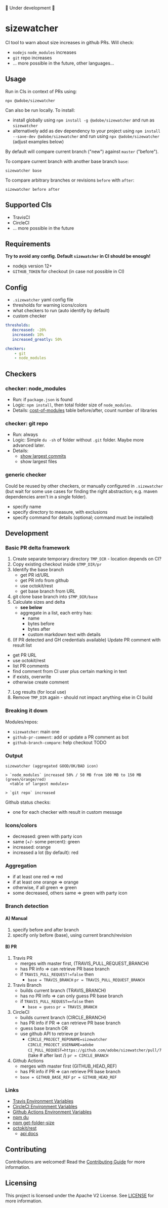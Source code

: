 🚧 Under development 🚧

# sizewatcher

CI tool to warn about size increases in github PRs. Will check:

- `nodejs` `node_modules` increases
- `git` repo increases
- ... more possible in the future, other languages...

## Usage

Run in CIs in context of PRs using:

```
npx @adobe/sizewatcher
```

Can also be run locally. To install:

- install globally using `npm install -g @adobe/sizewatcher` and run as `sizewatcher`
- alternatively add as dev dependency to your project using `npm install --save-dev @adobe/sizewatcher` and run using `npx @adobe/sizewatcher` (adjust examples below)

By default will compare current branch ("new") against `master` ("before").

To compare current branch with another base branch `base`:

```
sizewatcher base
```

To compare arbitrary branches or revisions `before` with `after`:

```
sizewatcher before after
```

## Supported CIs

- TravisCI
- CircleCI
- ... more possible in the future

## Requirements

**Try to avoid any config. Default `sizewatcher` in CI should be enough!**

- nodejs version 12+
- `GITHUB_TOKEN` for checkout (in case not possible in CI)

## Config

- `.sizewatcher` yaml config file
- thresholds for warning icons/colors
- what checkers to run (auto identify by default)
- custom checker

```yaml
thresholds:
   decreased: -20%
   increased: 10%
   increased_greatly: 50%

checkers:
    - git
    - node_modules
```

## Checkers

### checker: node_modules

- Run: if `package.json` is found
- Logic: `npm install`, then total folder size of `node_modules`.
- Details: [cost-of-modules](https://github.com/siddharthkp/cost-of-modules) table before/after, count number of libraries

### checker: git repo

- Run: always
- Logic: Simple `du -sh` of folder without `.git` folder. Maybe more advanced later.
- Details:
  - [show largest commits](https://stackoverflow.com/questions/10622179/how-to-find-identify-large-commits-in-git-history)
  - show largest files

### generic checker

Could be reused by other checkers, or manually configured in `.sizewatcher` (but wait for some use cases for finding the right abstraction; e.g. maven dependencies aren't in a single folder).

- specify name
- specify directory to measure, with exclusions
- specify command for details (optional; command must be installed)

## Development

### Basic PR delta framework

1. Create separate temporary directory `TMP_DIR` - location depends on CI?
2. Copy existing checkout inside `$TMP_DIR/pr`
3. Identify the base branch
   - get PR id/URL
   - get PR info from github
   - use octokit/rest
   - get base branch from URL
4. git clone base branch into `$TMP_DIR/base`
5. Calculate sizes and delta
   - **see below**
   - aggregate in a list, each entry has:
     - name
     - bytes before
     - bytes after
     - custom markdown text with details
6. (If PR detected and GH credentials available) Update PR comment with result list
  - get PR URL
  - use octokit/rest
  - list PR comments
  - find comment from CI user plus certain marking in text
  - if exists, overwrite
  - otherwise create comment
7. Log results (for local use)
8. Remove `TMP_DIR` again - should not impact anything else in CI build

### Breaking it down

Modules/repos:

- `sizewatcher`: main one
- `github-pr-comment`: add or update a PR comment as bot
- `github-branch-compare`: help checkout TODO

### Output

```
sizewatcher (aggregated GOOD/OK/BAD icon)

> `node_modules` increased 50% / 50 MB from 100 MB to 150 MB (green/orange/red)
  <table of largest modules>

> `git repo` increased

```

Github status checks:
- one for each checker with result in custom message

### Icons/colors

- decreased: green with party icon
- same (+/- some percent): green
- increased: orange
- increased a lot (by default): red

### Aggregation

- if at least one red => red
- if at least one orange => orange
- otherwise, if all green => green
- some decreased, others same => green with party icon

### Branch detection

#### A) Manual

1. specify before and after branch
2. specify only before (base), using current branch/revision

#### B) PR

1. Travis PR
   - merges with master first, (TRAVIS_PULL_REQUEST_BRANCH)
   - has PR info => can retrieve PR base branch
   - if `TRAVIS_PULL_REQUEST!=false` then
     - `base = TRAVIS_BRANCH`
       `pr = TRAVIS_PULL_REQUEST_BRANCH`
2. Travis Branch
   - builds current branch (TRAVIS_BRANCH)
   - has no PR info => can only guess PR base branch
   - if `TRAVIS_PULL_REQUEST==false` then
     - `base = guess`
       `pr = TRAVIS_BRANCH`
3. CircleCI
   - builds current branch (CIRCLE_BRANCH)
   - has PR info if PR => can retrieve PR base branch
   - guess base branch OR
   - use github API to retrieve pr branch
     - `CIRCLE_PROJECT_REPONAME=sizewatcher`
       `CIRCLE_PROJECT_USERNAME=adobe`
       `CI_PULL_REQUEST=https://github.com/adobe/sizewatcher/pull/7` (take # after last /)
       `pr = CIRCLE_BRANCH`
4. Github Actions
   - merges with master first (GITHUB_HEAD_REF)
   - has PR info if PR => can retrieve PR base branch
   - `base = GITHUB_BASE_REF`
     `pr = GITHUB_HEAD_REF`

### Links

- [Travis Environment Variables](https://docs.travis-ci.com/user/environment-variables/#default-environment-variables)
- [CircleCI Environment Variables](https://circleci.com/docs/2.0/env-vars/#built-in-environment-variables)
- [Github Actions Environment Variables](https://help.github.com/en/actions/configuring-and-managing-workflows/using-environment-variables#default-environment-variables)
- [npm du](https://www.npmjs.com/package/du)
- [npm get-folder-size](https://www.npmjs.com/package/get-folder-size)
- [octokit/rest](https://github.com/octokit/rest.js/)
    - [api docs](https://octokit.github.io/rest.js/v17)

## Contributing

Contributions are welcomed! Read the [Contributing Guide](./.github/CONTRIBUTING.md) for more information.

## Licensing

This project is licensed under the Apache V2 License. See [LICENSE](LICENSE) for more information.
